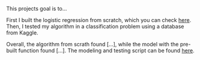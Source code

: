 This projects goal is to...

First I built the logistic regression from scratch, which you can check [here](logistic_regression.ipynb). Then, I tested my algorithm in a classification problem using a database from Kaggle.

Overall, the algorithm from scrath found [...], while the model with the pre-built function found [...]. The modeling and testing script can be found [here](modeling.ipynb).
